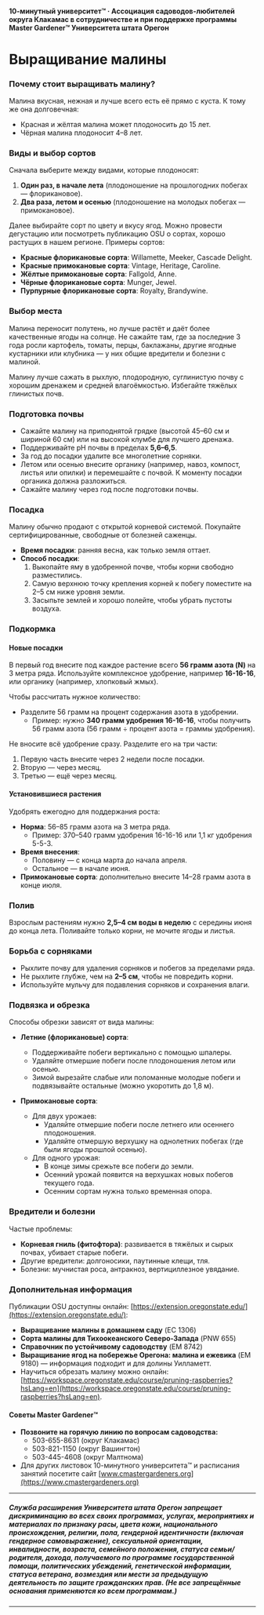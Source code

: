 #### 10-минутный университет™ · Ассоциация садоводов-любителей округа Клакамас в сотрудничестве и при поддержке программы Master Gardener™ Университета штата Орегон

# Выращивание малины

### Почему стоит выращивать малину?
Малина вкусная, нежная и лучше всего есть её прямо с куста. К тому же она долговечная:
- Красная и жёлтая малина может плодоносить до 15 лет.
- Чёрная малина плодоносит 4–8 лет.

### Виды и выбор сортов
Сначала выберите между видами, которые плодоносят:
1. **Один раз, в начале лета** (плодоношение на прошлогодних побегах — флорикановое).
2. **Два раза, летом и осенью** (плодоношение на молодых побегах — примокановое).

Далее выбирайте сорт по цвету и вкусу ягод. Можно провести дегустацию или посмотреть публикацию OSU о сортах, хорошо растущих в нашем регионе. Примеры сортов:
- **Красные флорикановые сорта**: Willamette, Meeker, Cascade Delight.
- **Красные примокановые сорта**: Vintage, Heritage, Caroline.
- **Жёлтые примокановые сорта**: Fallgold, Anne.
- **Чёрные флорикановые сорта**: Munger, Jewel.
- **Пурпурные флорикановые сорта**: Royalty, Brandywine.

### Выбор места
Малина переносит полутень, но лучше растёт и даёт более качественные ягоды на солнце. Не сажайте там, где за последние 3 года росли картофель, томаты, перцы, баклажаны, другие ягодные кустарники или клубника — у них общие вредители и болезни с малиной.

Малину лучше сажать в рыхлую, плодородную, суглинистую почву с хорошим дренажем и средней влагоёмкостью. Избегайте тяжёлых глинистых почв.

### Подготовка почвы
- Сажайте малину на приподнятой грядке (высотой 45–60 см и шириной 60 см) или на высокой клумбе для лучшего дренажа.
- Поддерживайте pH почвы в пределах **5,6–6,5**.
- За год до посадки удалите все многолетние сорняки.
- Летом или осенью внесите органику (например, навоз, компост, листья или опилки) и перемешайте с почвой. К моменту посадки органика должна разложиться.
- Сажайте малину через год после подготовки почвы.

### Посадка
Малину обычно продают с открытой корневой системой. Покупайте сертифицированные, свободные от болезней саженцы.

- **Время посадки**: ранняя весна, как только земля оттает.
- **Способ посадки**:
  1. Выкопайте яму в удобренной почве, чтобы корни свободно разместились.
  2. Самую верхнюю точку крепления корней к побегу поместите на 2–5 см ниже уровня земли.
  3. Засыпьте землей и хорошо полейте, чтобы убрать пустоты воздуха.

### Подкормка

#### Новые посадки
В первый год внесите под каждое растение всего **56 грамм азота (N)** на 3 метра ряда. Используйте комплексное удобрение, например **16-16-16**, или органику (например, хлопковый жмых).

Чтобы рассчитать нужное количество:
- Разделите 56 грамм на процент содержания азота в удобрении.
  - Пример: нужно **340 грамм удобрения 16-16-16**, чтобы получить 56 грамм азота (56 грамм ÷ процент азота = граммы удобрения).

Не вносите всё удобрение сразу. Разделите его на три части:
1. Первую часть внесите через 2 недели после посадки.
2. Вторую — через месяц.
3. Третью — ещё через месяц.

#### Установившиеся растения
Удобрять ежегодно для поддержания роста:
- **Норма**: 56–85 грамм азота на 3 метра ряда.
  - Пример: 370–540 грамм удобрения 16-16-16 или 1,1 кг удобрения 5-5-3.
- **Время внесения**:
  - Половину — с конца марта до начала апреля.
  - Остальное — в начале июня.
- **Примокановые сорта**: дополнительно внесите 14–28 грамм азота в конце июля.

### Полив
Взрослым растениям нужно **2,5–4 см воды в неделю** с середины июня до конца лета. Поливайте только корни, не мочите ягоды и листья.

### Борьба с сорняками
- Рыхлите почву для удаления сорняков и побегов за пределами ряда.
- Не рыхлите глубже, чем на **2–5 см**, чтобы не повредить корни.
- Используйте мульчу для подавления сорняков и сохранения влаги.

### Подвязка и обрезка
Способы обрезки зависят от вида малины:

- **Летние (флорикановые) сорта**:
  - Поддерживайте побеги вертикально с помощью шпалеры.
  - Удаляйте отмершие побеги после плодоношения летом или осенью.
  - Зимой вырезайте слабые или поломанные молодые побеги и подвязывайте остальные (можно укоротить до 1,8 м).

- **Примокановые сорта**:
  - Для двух урожаев:
    - Удаляйте отмершие побеги после летнего или осеннего плодоношения.
    - Удаляйте отмершую верхушку на однолетних побегах (где были ягоды прошлой осенью).
  - Для одного урожая:
    - В конце зимы срежьте все побеги до земли.
    - Осенний урожай появится на верхушках новых побегов текущего года.
    - Осенним сортам нужна только временная опора.

### Вредители и болезни
Частые проблемы:
- **Корневая гниль (фитофтора)**: развивается в тяжёлых и сырых почвах, убивает старые побеги.
- Другие вредители: долгоносики, паутинные клещи, тля.
- Болезни: мучнистая роса, антракноз, вертициллезное увядание.

### Дополнительная информация
Публикации OSU доступны онлайн: [https://extension.oregonstate.edu/](https://extension.oregonstate.edu/):
- **Выращивание малины в домашнем саду** (EC 1306)
- **Сорта малины для Тихоокеанского Северо-Запада** (PNW 655)
- **Справочник по устойчивому садоводству** (EM 8742)
- **Выращивание ягод на побережье Орегона: малина и ежевика** (EM 9180) — информация подходит и для долины Уилламетт.
- Научиться обрезать малину можно онлайн: [https://workspace.oregonstate.edu/course/pruning-raspberries?hsLang=en](https://workspace.oregonstate.edu/course/pruning-raspberries?hsLang=en).

#### Советы Master Gardener™
- **Позвоните на горячую линию по вопросам садоводства:**
  - 503-655-8631 (округ Клакамас)
  - 503-821-1150 (округ Вашингтон)
  - 503-445-4608 (округ Малтнома)
- Для других листовок 10-минутного университета™ и расписания занятий посетите сайт [www.cmastergardeners.org](https://www.cmastergardeners.org)

---

##### Служба расширения Университета штата Орегон запрещает дискриминацию во всех своих программах, услугах, мероприятиях и материалах по признаку расы, цвета кожи, национального происхождения, религии, пола, гендерной идентичности (включая гендерное самовыражение), сексуальной ориентации, инвалидности, возраста, семейного положения, статуса семьи/родителя, дохода, получаемого по программе государственной помощи, политических убеждений, генетической информации, статуса ветерана, возмездия или мести за предыдущую деятельность по защите гражданских прав. (Не все запрещённые основания применяются ко всем программам.)
---